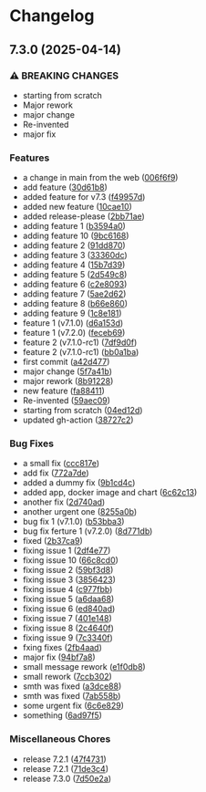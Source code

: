 # Changelog

## 7.3.0 (2025-04-14)


### ⚠ BREAKING CHANGES

* starting from scratch
* Major rework
* major change
* Re-invented
* major fix

### Features

* a change in main from the web ([006f6f9](https://github.com/Ani1357/releases-test/commit/006f6f95174eed8209e51597c73e29a88ea7220e))
* add feature ([30d61b8](https://github.com/Ani1357/releases-test/commit/30d61b86f873f04d92bebd5baabb375ff589520f))
* added feature for v7.3 ([f49957d](https://github.com/Ani1357/releases-test/commit/f49957db41cddb9b5710f62fbae54ab07a59d856))
* added new feature ([10cae10](https://github.com/Ani1357/releases-test/commit/10cae10400af25aa0043c8b0411c5f968acd425f))
* added release-please ([2bb71ae](https://github.com/Ani1357/releases-test/commit/2bb71aeaf8575c8869cd59658321830caf00c8aa))
* adding feature  1 ([b3594a0](https://github.com/Ani1357/releases-test/commit/b3594a01a922e6c59a96eed3fe3eff92e048956b))
* adding feature  10 ([9bc6168](https://github.com/Ani1357/releases-test/commit/9bc616862cf1473965271855ca75ea2d09522c15))
* adding feature  2 ([91dd870](https://github.com/Ani1357/releases-test/commit/91dd870d710b9c942d5cbb7f00113d515891249f))
* adding feature  3 ([33360dc](https://github.com/Ani1357/releases-test/commit/33360dc5de54097c1e3cadb8480aa589dd360cf7))
* adding feature  4 ([15b7d39](https://github.com/Ani1357/releases-test/commit/15b7d3965d963c39ecba5181f3001a2e94c48b38))
* adding feature  5 ([2d549c8](https://github.com/Ani1357/releases-test/commit/2d549c8ca9de44348340a526afe56ffb4def577d))
* adding feature  6 ([c2e8093](https://github.com/Ani1357/releases-test/commit/c2e8093ea65b4bbec9e83fb406fd2d0cf05fdb25))
* adding feature  7 ([5ae2d62](https://github.com/Ani1357/releases-test/commit/5ae2d629ea54357d82cad6f9e0755ba7bba2589b))
* adding feature  8 ([b66e860](https://github.com/Ani1357/releases-test/commit/b66e8602c392f44e4acf16c5368a1ce29ea2387e))
* adding feature  9 ([1c8e181](https://github.com/Ani1357/releases-test/commit/1c8e181f9e7f2ae442d0e0d5a0e1f61ae02925f7))
* feature 1 (v7.1.0) ([d6a153d](https://github.com/Ani1357/releases-test/commit/d6a153d9676bec460e54a2614421a1ed37816692))
* feature 1 (v7.2.0) ([feceb69](https://github.com/Ani1357/releases-test/commit/feceb69747c34f253465ce94c73e6658a157f43e))
* feature 2 (v7.1.0-rc1) ([7df9d0f](https://github.com/Ani1357/releases-test/commit/7df9d0f390964fd5fcb44964eb3759b68fe918ba))
* feature 2 (v7.1.0-rc1) ([bb0a1ba](https://github.com/Ani1357/releases-test/commit/bb0a1bacd67706cf6feefbac4943237ccd834e64))
* first commit ([a42d477](https://github.com/Ani1357/releases-test/commit/a42d477989d2d3b05be173361e7b47324b2dc42b))
* major change ([5f7a41b](https://github.com/Ani1357/releases-test/commit/5f7a41be52c1cf206b4b55faef88fda31360541d))
* major rework ([8b91228](https://github.com/Ani1357/releases-test/commit/8b9122864f1aa011a2bd36ee7029215741064a25))
* new feature ([fa88411](https://github.com/Ani1357/releases-test/commit/fa884116c15b34dbc34edd5e2258d2fa3c0d13a3))
* Re-invented ([59aec09](https://github.com/Ani1357/releases-test/commit/59aec09df4df15dc4a1c66b397719620055e91c0))
* starting from scratch ([04ed12d](https://github.com/Ani1357/releases-test/commit/04ed12d3bebc987e4b6178a2fdfd5e066be3667f))
* updated gh-action ([38727c2](https://github.com/Ani1357/releases-test/commit/38727c20b3f431ad12f71e3157cd358ca641b215))


### Bug Fixes

* a small fix ([ccc817e](https://github.com/Ani1357/releases-test/commit/ccc817e0ce8e05ffab5af6ea7fa2a3742244de6f))
* add fix ([772a7de](https://github.com/Ani1357/releases-test/commit/772a7ded4b39ed4112d8440a56ca8439fc6e3d23))
* added a dummy fix ([9b1cd4c](https://github.com/Ani1357/releases-test/commit/9b1cd4c28ad32313dba6e75829dd015bdd59b93d))
* added app, docker image and chart ([6c62c13](https://github.com/Ani1357/releases-test/commit/6c62c13176c4ae04cb3fbc9e24f53aa7879657c7))
* another fix ([2d740ad](https://github.com/Ani1357/releases-test/commit/2d740adb092cd08b07373f4e5e3dd0d15b2b4699))
* another urgent one ([8255a0b](https://github.com/Ani1357/releases-test/commit/8255a0bc51e02a7f7076494eb2979474a1c9a255))
* bug fix 1 (v7.1.0) ([b53bba3](https://github.com/Ani1357/releases-test/commit/b53bba31827c8533ceffde0ddffce463fa35ad0a))
* bug fix ferture 1 (v7.2.0) ([8d771db](https://github.com/Ani1357/releases-test/commit/8d771db81f99050232ba8f0a9f35be574a402dc3))
* fixed ([2b37ca9](https://github.com/Ani1357/releases-test/commit/2b37ca9b2525228f36601da1eab8a0081426777e))
* fixing issue 1 ([2df4e77](https://github.com/Ani1357/releases-test/commit/2df4e7719c28ca7c0dbb42c3afeb7cea9efb0ca8))
* fixing issue 10 ([66c8cd0](https://github.com/Ani1357/releases-test/commit/66c8cd0153fc0daec67bae924f2b1a00e3a99955))
* fixing issue 2 ([59bf3d8](https://github.com/Ani1357/releases-test/commit/59bf3d80a009c6fc63cef565a2804e8e23d57a21))
* fixing issue 3 ([3856423](https://github.com/Ani1357/releases-test/commit/38564230ac41a893c8dc44aa5aae61c22da00db6))
* fixing issue 4 ([c977fbb](https://github.com/Ani1357/releases-test/commit/c977fbbfb1300b0a2d71eba741499fffbd1f7951))
* fixing issue 5 ([a6daa68](https://github.com/Ani1357/releases-test/commit/a6daa689c5e87daf8875322485215f63fae09c03))
* fixing issue 6 ([ed840ad](https://github.com/Ani1357/releases-test/commit/ed840ad70ff928b09f891c87028efb1f89b90969))
* fixing issue 7 ([401e148](https://github.com/Ani1357/releases-test/commit/401e1482fdf5adf39079e2df5fca26750752edb6))
* fixing issue 8 ([2c4640f](https://github.com/Ani1357/releases-test/commit/2c4640fff57644e92eefe27f3711f60daa331f8d))
* fixing issue 9 ([7c3340f](https://github.com/Ani1357/releases-test/commit/7c3340f0b7741932154cdad03b5147f72ff58745))
* fxing fixes ([2fb4aad](https://github.com/Ani1357/releases-test/commit/2fb4aad5a51549cdd82371da451b4719b1fc536b))
* major fix ([94bf7a8](https://github.com/Ani1357/releases-test/commit/94bf7a8922c5a9bb4f562f35acd376028ab06de0))
* small message rework ([e1f0db8](https://github.com/Ani1357/releases-test/commit/e1f0db8cb13a0de7cc1f3f851b571b31fddf6756))
* small rework ([7ccb302](https://github.com/Ani1357/releases-test/commit/7ccb30208dda92644b21069326db912719120f3c))
* smth was fixed ([a3dce88](https://github.com/Ani1357/releases-test/commit/a3dce886aa6a16afa201f8489525656693cef91a))
* smth was fixed ([7ab558b](https://github.com/Ani1357/releases-test/commit/7ab558b1aaa28130f47a93074740f56f50d2eb35))
* some urgent fix ([6c6e829](https://github.com/Ani1357/releases-test/commit/6c6e829e51eed42d1f4459435b7f56203690ea0e))
* something ([6ad97f5](https://github.com/Ani1357/releases-test/commit/6ad97f5cbca8268815d5e8abce1d9811af1f0fbc))


### Miscellaneous Chores

* release 7.2.1 ([47f4731](https://github.com/Ani1357/releases-test/commit/47f4731e7df1f8f4f61267318be46e7fbf9555fb))
* release 7.2.1 ([71de3c4](https://github.com/Ani1357/releases-test/commit/71de3c402b115140bd2221f8678b3c0d2cf1e658))
* release 7.3.0 ([7d50e2a](https://github.com/Ani1357/releases-test/commit/7d50e2a829773ec808b5546998022c08b83fbe61))
